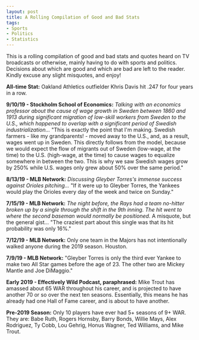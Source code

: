 ```yaml
---
layout: post
title: A Rolling Compilation of Good and Bad Stats
tags:
- Sports
- Politics
- Statistics
---
```


This is a rolling compilation of good and bad stats and quotes heard on TV broadcasts or otherwise, mainly having to do with sports and politics. Decisions about which are good and which are bad are left to the reader. Kindly excuse any slight misquotes, and enjoy!

<b>All-time Stat:</b> Oakland Athletics outfielder Khris Davis hit .247 for four years in a row.

<b>9/10/19 - Stockholm School of Economics:</b> <i> Talking with an economics professor about the cause of wage growth in Sweden between 1860 and 1913 during significant migration of low-skill workers from Sweden to the U.S., which happened to overlap with a significant period of Swedish industrialization...</i> "This is exactly the point that I'm making. Swedish farmers - like my grandparents! - moved away to the U.S., and, as a result, wages went up in Sweden. This directly follows from the model, because we would expect the flow of migrants out of Sweden (low-wage, at the time) to the U.S. (high-wage, at the time) to cause wages to equalize somewhere in between the two. This is why we saw Swedish wages grow by 250% while U.S. wages only grew about 50% over the same period."

<b>8/13/19 - MLB Network:</b> <i>Discussing Gleyber Torres's immense success against Orioles pitching... </i>"If it were up to Gleyber Torres, the Yankees would play the Orioles every day of the week and twice on Sunday."

<b>7/15/19 - MLB Network:</b> <i>The night before, the Rays had a team no-hitter broken up by a single through the shift in the 9th inning. The hit went to where the second baseman would normally be positioned.</i> A misquote, but the general gist... "The craziest part about this single was that its hit probability was only 16%." 

<b>7/12/19 - MLB Network:</b> Only one team in the Majors has not intentionally walked anyone during the 2019 season. Houston.

<b>7/9/19 - MLB Network:</b> "Gleyber Torres is only the third ever Yankee to make two All Star games before the age of 23. The other two are Mickey Mantle and Joe DiMaggio."

<b>Early 2019 - Effectively Wild Podcast, paraphrased:</b> Mike Trout has amassed about 65 WAR throughout his career, and is projected to have another 70 or so over the next ten seasons. Essentially, this means he has already had one Hall of Fame career, and is about to have another.

<b>Pre-2019 Season:</b> Only 10 players have ever had 5+ seasons of 9+ WAR. They are: Babe Ruth, Rogers Hornsby, Barry Bonds, Willie Mays, Alex Rodriguez, Ty Cobb, Lou Gehrig, Honus Wagner, Ted Williams, and Mike Trout.

